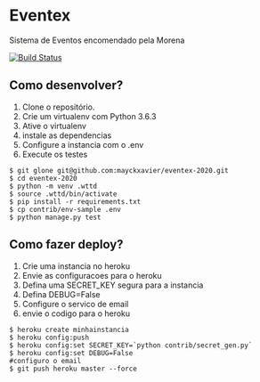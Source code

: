 # Eventex

Sistema de Eventos encomendado pela Morena

[![Build Status](https://travis-ci.org/mayckxavier/eventex-2020.svg?branch=master)](https://travis-ci.org/mayckxavier/eventex-2020)

## Como desenvolver?

1. Clone o repositório.
2. Crie um virtualenv com Python 3.6.3
3. Ative o virtualenv
4. instale as dependencias
5. Configure a instancia com o .env
6. Execute os testes

```console
$ git glone git@github.com:mayckxavier/eventex-2020.git
$ cd eventex-2020
$ python -m venv .wttd
$ source .wttd/bin/activate
$ pip install -r requirements.txt
$ cp contrib/env-sample .env
$ python manage.py test
```

## Como fazer deploy?

1. Crie uma instancia no heroku
2. Envie as configuracoes para o heroku
3. Defina uma SECRET_KEY segura para a instancia
4. Defina DEBUG=False
5. Configure o servico de email
6. envie o codigo para o heroku

```console
$ heroku create minhainstancia
$ heroku config:push
$ heroku config:set SECRET_KEY=`python contrib/secret_gen.py`
$ heroku config:set DEBUG=False
#configuro o email
$ git push heroku master --force
```
